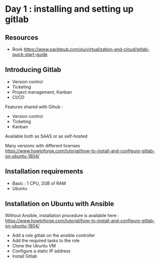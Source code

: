 # Day 1 : installing and setting up gitlab

## Resources

+ Book <https://www.packtpub.com/eu/virtualization-and-cloud/gitlab-quick-start-guide>

## Introducing Gitlab

+ Version control
+ Ticketing
+ Project management, Kanban
+ CI/CD

Features shared with Gihub :

+ Version control
+ Ticketing
+ Kanban

Available both as SAAS or as self-hosted

Many versions with different licenses <https://www.howtoforge.com/tutorial/how-to-install-and-configure-gitlab-on-ubuntu-1804/>

## Installation requirements

+ Basic : 1 CPU, 2GB of RAM
+ Ubuntu

## Installation on Ubuntu with Ansible

Without Ansible, installation procedure is available here : <https://www.howtoforge.com/tutorial/how-to-install-and-configure-gitlab-on-ubuntu-1804/>

+ Add a role gitlab on the ansible controller
+ Add the required tasks to the role
+ Clone the Ubuntu VM
+ Configure a static IP address
+ Install Gitlab

